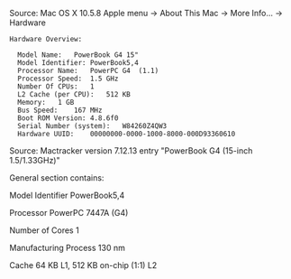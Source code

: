 Source: Mac OS X 10.5.8 Apple menu -> About This Mac -> More Info... -> Hardware

```
Hardware Overview:

  Model Name:	PowerBook G4 15"
  Model Identifier:	PowerBook5,4
  Processor Name:	PowerPC G4  (1.1)
  Processor Speed:	1.5 GHz
  Number Of CPUs:	1
  L2 Cache (per CPU):	512 KB
  Memory:	1 GB
  Bus Speed:	167 MHz
  Boot ROM Version:	4.8.6f0
  Serial Number (system):	W84260Z4QW3
  Hardware UUID:	00000000-0000-1000-8000-000D93360610
```

Source: Mactracker version 7.12.13 entry "PowerBook G4 (15-inch 1.5/1.33GHz)"

General section contains:

Model Identifier PowerBook5,4

Processor PowerPC 7447A (G4)

Number of Cores 1

Manufacturing Process 130 nm

Cache 64 KB L1, 512 KB on-chip (1:1) L2
